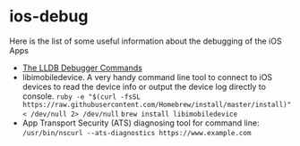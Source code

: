 # ios-debug

Here is the list of some useful information about the debugging of the iOS Apps

* [The LLDB Debugger Commands](http://lldb.llvm.org/lldb-gdb.html)
* libimobiledevice. A very handy command line tool to connect to  iOS devices to read the device info or output the device log directly to console.
`ruby -e "$(curl -fsSL https://raw.githubusercontent.com/Homebrew/install/master/install)" < /dev/null 2> /dev/null`
`brew install libimobiledevice`
* App Transport Security (ATS) diagnosing tool for command line: `/usr/bin/nscurl --ats-diagnostics https://www.example.com`